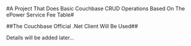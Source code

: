 #A Project That Does Basic Couchbase CRUD Operations Based On The ePower Service Fee Table#

##The Couchbase Official .Net Client Will Be Used##

Details will be added later...